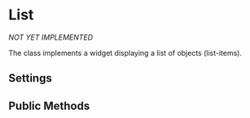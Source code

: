 List
====

*NOT YET IMPLEMENTED*

The class implements a widget displaying a list of objects (list-items).


Settings
--------


Public Methods
--------------




